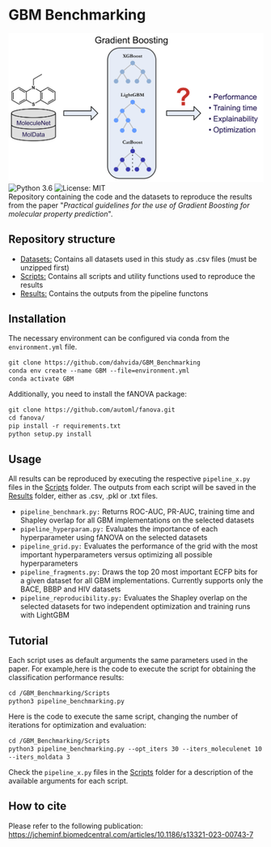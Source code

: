 # GBM Benchmarking  
![Alt text](/Pictures/graphical_abstract.png)
![Python 3.6](https://img.shields.io/badge/python-3.7%20%7C%203.8-brightgreen)
![License: MIT](https://img.shields.io/badge/License-MIT-yellow.svg)  
Repository containing the code and the datasets to reproduce the results from the paper "*Practical guidelines for the use of Gradient Boosting for molecular property prediction*".  

## Repository structure
- [Datasets:](Datasets) Contains all datasets used in this study as .csv files (must be unzipped first) 
- [Scripts:](Scripts) Contains all scripts and utility functions used to reproduce the results  
- [Results:](Results) Contains the outputs from the pipeline functons  

## Installation  
The necessary environment can be configured via conda from the `environment.yml` file.  
```
git clone https://github.com/dahvida/GBM_Benchmarking
conda env create --name GBM --file=environment.yml
conda activate GBM
```
Additionally, you need to install the fANOVA package:  
```
git clone https://github.com/automl/fanova.git
cd fanova/
pip install -r requirements.txt
python setup.py install
```

## Usage
All results can be reproduced by executing the respective `pipeline_x.py` files in the [Scripts](Scripts) folder. The outputs from each script will be saved in the [Results](Results) folder, either as .csv, .pkl or .txt files.  
- `pipeline_benchmark.py:` Returns ROC-AUC, PR-AUC, training time and Shapley overlap for all GBM implementations on the selected datasets  
- `pipeline_hyperparam.py:` Evaluates the importance of each hyperparameter using fANOVA on the selected datasets  
- `pipeline_grid.py:` Evaluates the performance of the grid with the most important hyperparameters versus optimizing all possible hyperparameters  
- `pipeline_fragments.py:` Draws the top 20 most important ECFP bits for a given dataset for all GBM implementations. Currently supports only the BACE, BBBP and HIV datasets  
- `pipeline_reproducibility.py:` Evaluates the Shapley overlap on the selected datasets for two independent optimization and training runs with LightGBM  

## Tutorial
Each script uses as default arguments the same parameters used in the paper. For example,here is the code to execute the script for obtaining the classification performance results:  
```
cd /GBM_Benchmarking/Scripts
python3 pipeline_benchmarking.py
```
Here is the code to execute the same script, changing the number of iterations for optimization and evaluation:  
```
cd /GBM_Benchmarking/Scripts
python3 pipeline_benchmarking.py --opt_iters 30 --iters_moleculenet 10 --iters_moldata 3
```
Check the `pipeline_x.py` files in the [Scripts](Scripts) folder for a description of the available arguments for each script.  

## How to cite
Please refer to the following publication: https://jcheminf.biomedcentral.com/articles/10.1186/s13321-023-00743-7  


